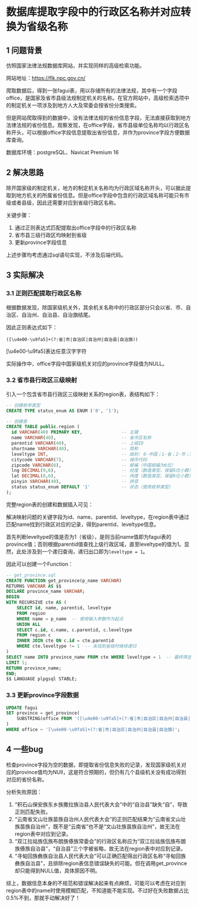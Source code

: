 # 数据库提取字段中的行政区名称并对应转换为省级名称

## 1 问题背景

仿照国家法律法规数据库网站，并实现同样的高级检索功能。

网站地址：https://flk.npc.gov.cn/

爬取数据后，得到一张fagui表，用以存储所有的法律法规，其中有一个字段office，是国家及省市县级法规制定机关的名称。在官方网站中，高级检索选项中的制定机关一项涉及到地方人大及常委会按省份分类搜索。

但是网站爬取得到的数据中，没有法律法规的省份信息字段，无法直接获取到地方法律法规的省份信息。观察发现，在office字段，省市县级单位名称均以行政区名称开头，可以根据office字段信息提取出省份信息，并作为province字段方便数据库查询。

数据库环境：postgreSQL、Navicat Premium 16


## 2 解决思路

除开国家级的制定机关，地方的制定机关名称均为行政区域名称开头，可以据此提取到地方机关的所属省份信息。但是office字段中包含的行政区域名称可能只有市级或者县级，因此还需要对应到省级行政区名称。

关键步骤：

1. 通过正则表达式匹配提取出office字段中的行政区名称
2. 省市县三级行政区均映射到省级
3. 更新province字段信息

上述步骤均考虑通过sql语句实现，不涉及后端代码。

## 3 实际解决

### 3.1 正则匹配提取行政区名称

根据数据发现，除国家级机关外，其余机关名称中的行政区部分只会以省、市、自治区、自治州、自治县、自治旗结尾。

因此正则表达式如下：

```
([\u4e00-\u9fa5]+(?:省|市|自治区|自治州|自治县|自治旗))
```

[\u4e00-\u9fa5]表达任意汉字字符


实际操作中，office字段中国家级机关对应的province字段值为NULL。

### 3.2 省市县行政区三级映射

引入一个包含省市县行政区三级映射关系的region表，表结构如下：

```sql
-- 创建枚举类型
CREATE TYPE status_enum AS ENUM ('0', '1');

-- 创建表
CREATE TABLE public.region (
  id VARCHAR(40) PRIMARY KEY,               -- 主键
  name VARCHAR(40),                         -- 省市区名称
  parentid VARCHAR(40),                     -- 上级ID
  shortname VARCHAR(40),                    -- 简称
  leveltype INT,                            -- 级别: 0-中国；1-省；2-市；3-区县
  citycode VARCHAR(7),                      -- 城市代码
  zipcode VARCHAR(6),                       -- 邮编（中国邮编为6位）
  lng DECIMAL(9,6),                         -- 经度（数值类型，保留6位小数）
  lat DECIMAL(8,6),                         -- 纬度（数值类型，保留6位小数）
  pinyin VARCHAR(40),                       -- 拼音
  status status_enum DEFAULT '1'            -- 状态（使用枚举类型）
);
```

完整region表的创建和数据插入可见：

解决映射问题的关键字段为id、name、parentid、leveltype，在region表中通过匹配name找到行政区对应的记录，得到parentid、leveltype信息。

首先判断leveltype的值是否为1（省级），是则当前name值即为fagui表的province值；否则根据parentid值查找上级行政区域，直至leveltype的值为1。显然，此处涉及到一个递归查询，递归出口即为`leveltype = 1`。

因此可以创建一个Function：

```sql
-- get_province.sql
CREATE FUNCTION get_province(p_name VARCHAR)
RETURNS VARCHAR AS $$ 
DECLARE province_name VARCHAR; 
BEGIN     
WITH RECURSIVE cte AS (         
    SELECT id, name, parentid, leveltype         
    FROM region         
    WHERE name = p_name  -- 使用输入参数作为起点         
    UNION ALL         
    SELECT c.id, c.name, c.parentid, c.leveltype         
    FROM region c         
    INNER JOIN cte ON c.id = cte.parentid    
    WHERE cte.leveltype != 1  -- 未找到省级时继续递归     
)     
SELECT name INTO province_name FROM cte WHERE leveltype = 1  -- 最终筛选省级名称     
LIMIT 1;      
RETURN province_name; 
END; 
$$ LANGUAGE plpgsql STABLE;
```

### 3.3 更新province字段数据

```sql
UPDATE fagui
SET province = get_province(
    SUBSTRING(office FROM '([\u4e00-\u9fa5]+(?:省|市|自治区|自治州|自治县|自治旗))')
)
WHERE office ~ '[\u4e00-\u9fa5]+(?:省|市|自治区|自治州|自治县|自治旗)';
```


## 4 一些bug

检查province字段为空的数据，即提取省份信息失败的记录，发现国家级机关对应的province值均为NUll，这是符合预期的，但仍有几个县级机关没有成功得到对应的省份名称。

分析失败原因：

1. “积石山保安族东乡族撒拉族治县人民代表大会”中的“自治县”缺失“自”，导致正则匹配失败。
2. “云南省文山壮族苗族自治州人民代表大会”的正则匹配结果为“云南省文山壮族苗族自治州”，既不是“云南省”也不是“文山壮族苗族自治州”，故无法在region表中对应到记录。
3. “双江拉祜族佤族布朗族傣族常委会”的行政区名称应为“双江拉祜族佤族布朗族傣族自治县”，“自治县”三个字被省略，故无法在region表中对应到记录。
4. “寻甸回族彝族自治县人民代表大会”可以正确匹配得出行政区名称“寻甸回族彝族自治县”，且排除region表信息错误缺失的可能。但在调用get_province却只能得到NULL值，具体原因不明。

综上，数据信息本身的不规范和错误解决起来有点麻烦，可能可以考虑在对应到region表中的name时使用模糊匹配，不知道能不能实现。不过好在失败数据占比0.5%不到，那就手动解决好了！
